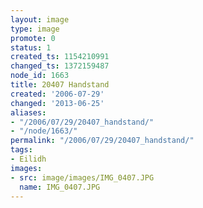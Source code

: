 ```yaml
---
layout: image
type: image
promote: 0
status: 1
created_ts: 1154210991
changed_ts: 1372159487
node_id: 1663
title: 20407 Handstand
created: '2006-07-29'
changed: '2013-06-25'
aliases:
- "/2006/07/29/20407_handstand/"
- "/node/1663/"
permalink: "/2006/07/29/20407_handstand/"
tags:
- Eilidh
images:
- src: image/images/IMG_0407.JPG
  name: IMG_0407.JPG
---
```


